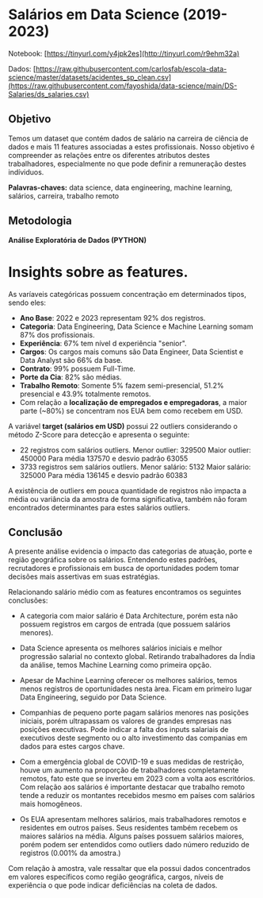 # Salários em Data Science (2019-2023)

Notebook: [https://tinyurl.com/y4jpk2es](http://tinyurl.com/r9ehm32a)

Dados: [https://raw.githubusercontent.com/carlosfab/escola-data-science/master/datasets/acidentes_sp_clean.csv](https://raw.githubusercontent.com/fayoshida/data-science/main/DS-Salaries/ds_salaries.csv)

## Objetivo
Temos um dataset que contém dados de salário na carreira de ciência de dados e mais 11 features associadas a estes profissionais. Nosso objetivo é compreender as relações entre os diferentes atributos destes trabalhadores, especialmente no que pode definir a remuneração destes indíviduos.

**Palavras-chaves:** data science, data engineering, machine learning, salários, carreira, trabalho remoto

## Metodologia
**Análise Exploratória de Dados (PYTHON)**

# Insights sobre as features.

As varíaveis categóricas possuem concentração em determinados tipos, sendo eles:

- **Ano Base**: 2022 e 2023 representam 92% dos registros.<br>
- **Categoria**: Data Engineering, Data Science e Machine Learning somam 87% dos profissionais.<br>
- **Experiência**: 67% tem nível d experiência "senior".<br>
- **Cargos**: Os cargos mais comuns são Data Engineer, Data Scientist e Data Analyst são 66% da base.<br>
- **Contrato**: 99% possuem Full-Time.<br>
- **Porte da Cia**: 82% são médias.<br>
- **Trabalho Remoto**: Somente 5% fazem semi-presencial, 51.2% presencial e 43.9% totalmente remotos.<br>
- Com relação a **localização de empregados e empregadoras**, a maior parte (~80%) se concentram nos EUA bem como recebem em USD.<br>

A variável **target (salários em USD)** possui 22 outliers considerando o método Z-Score para detecção e apresenta o seguinte:<br>

- 22 registros com salários outliers. Menor outlier: 329500 Maior outlier: 450000 Para média 137570 e desvio padrão 63055<br>
- 3733 registros sem salários outliers. Menor salário: 5132 Maior salário: 325000 Para média 136145 e desvio padrão 60383<br>

A existência de outliers em pouca quantidade de registros não impacta a média ou variância da amostra de forma significativa, também não foram encontrados determinantes para estes salários outliers.<br>

## Conclusão
A presente análise evidencia o impacto das categorias de atuação, porte e região geográfica sobre os salários. Entendendo estes padrões, recrutadores e profissionais em busca de oportunidades podem tomar decisões mais assertivas em suas estratégias.<br>

Relacionando salário médio com as features encontramos os seguintes conclusões:

- A categoria com maior salário é Data Architecture, porém esta não possuem registros em cargos de entrada (que possuem salários menores).<br>

- Data Science apresenta os melhores salários iniciais e melhor progressão salarial no contexto global. Retirando trabalhadores da Índia da análise, temos Machine Learning como primeira opção.<br>

- Apesar de Machine Learning oferecer os melhores salários, temos menos registros de oportunidades nesta àrea. Ficam em primeiro lugar Data Engineering, seguido por Data Science.<br>

- Companhias de pequeno porte pagam salários menores nas posições iniciais, porém ultrapassam os valores de grandes empresas nas posições executivas. Pode indicar a falta dos inputs salariais de executivos deste segmento ou o alto investimento das companias em dados para estes cargos chave.<br>

- Com a emergência global de COVID-19 e suas medidas de restrição, houve um aumento na proporção de trabalhadores completamente remotos, fato este que se inverteu em 2023 com a volta aos escritórios. Com relação aos salários é importante destacar que trabalho remoto tende a reduzir os montantes recebidos mesmo em países com salários mais homogêneos.<br>

- Os EUA apresentam melhores salários, mais trabalhadores remotos e residentes em outros países. Seus residentes também recebem os maiores salários na média. Alguns países possuem salários maiores, porém podem ser entendidos como outliers dado número reduzido de registros (0.001% da amostra.)<br>



Com relação à amostra, vale ressaltar que ela possui dados concentrados em valores específicos como região geográfica, cargos, níveis de experiência o que pode indicar deficiências na coleta de dados.<br>
